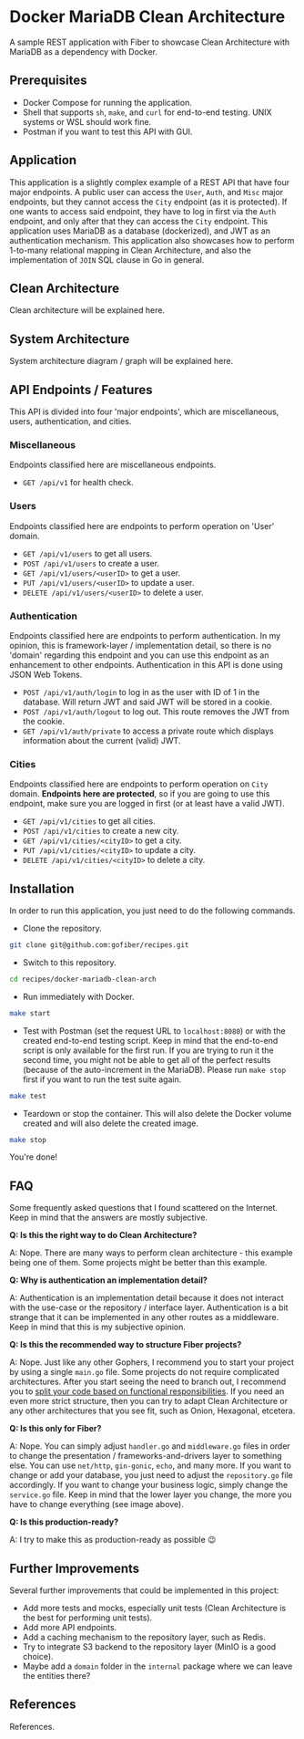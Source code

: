 # Docker MariaDB Clean Architecture

A sample REST application with Fiber to showcase Clean Architecture with MariaDB as a dependency with Docker.

## Prerequisites

- Docker Compose for running the application.
- Shell that supports `sh`, `make`, and `curl` for end-to-end testing. UNIX systems or WSL should work fine.
- Postman if you want to test this API with GUI.

## Application

This application is a slightly complex example of a REST API that have four major endpoints. A public user can access the `User`, `Auth`, and `Misc` major endpoints, but they cannot access the `City` endpoint (as it is protected). If one wants to access said endpoint, they have to log in first via the `Auth` endpoint, and only after that they can access the `City` endpoint. This application uses MariaDB as a database (dockerized), and JWT as an authentication mechanism. This application also showcases how to perform 1-to-many relational mapping in Clean Architecture, and also the implementation of `JOIN` SQL clause in Go in general.

## Clean Architecture

Clean architecture will be explained here.

## System Architecture

System architecture diagram / graph will be explained here.

## API Endpoints / Features

This API is divided into four 'major endpoints', which are miscellaneous, users, authentication, and cities.

### Miscellaneous

Endpoints classified here are miscellaneous endpoints.

- `GET /api/v1` for health check.

### Users

Endpoints classified here are endpoints to perform operation on 'User' domain.

- `GET /api/v1/users` to get all users.
- `POST /api/v1/users` to create a user.
- `GET /api/v1/users/<userID>` to get a user.
- `PUT /api/v1/users/<userID>` to update a user.
- `DELETE /api/v1/users/<userID>` to delete a user.

### Authentication

Endpoints classified here are endpoints to perform authentication. In my opinion, this is framework-layer / implementation detail, so there is no 'domain' regarding this endpoint and you can use this endpoint as an enhancement to other endpoints. Authentication in this API is done using JSON Web Tokens.

- `POST /api/v1/auth/login` to log in as the user with ID of 1 in the database. Will return JWT and said JWT will be stored in a cookie.
- `POST /api/v1/auth/logout` to log out. This route removes the JWT from the cookie.
- `GET /api/v1/auth/private` to access a private route which displays information about the current (valid) JWT.

### Cities

Endpoints classified here are endpoints to perform operation on `City` domain. **Endpoints here are protected**, so if you are going to use this endpoint, make sure you are logged in first (or at least have a valid JWT).

- `GET /api/v1/cities` to get all cities.
- `POST /api/v1/cities` to create a new city.
- `GET /api/v1/cities/<cityID>` to get a city.
- `PUT /api/v1/cities/<cityID>` to update a city.
- `DELETE /api/v1/cities/<cityID>` to delete a city.

## Installation

In order to run this application, you just need to do the following commands.

- Clone the repository.

```bash
git clone git@github.com:gofiber/recipes.git
```

- Switch to this repository.

```bash
cd recipes/docker-mariadb-clean-arch
```

- Run immediately with Docker.

```bash
make start
```

- Test with Postman (set the request URL to `localhost:8080`) or with the created end-to-end testing script. Keep in mind that the end-to-end script is only available for the first run. If you are trying to run it the second time, you might not be able to get all of the perfect results (because of the auto-increment in the MariaDB). Please run `make stop` first if you want to run the test suite again.

```bash
make test
```

- Teardown or stop the container. This will also delete the Docker volume created and will also delete the created image.

```bash
make stop
```

You're done!

## FAQ

Some frequently asked questions that I found scattered on the Internet. Keep in mind that the answers are mostly subjective.

**Q: Is this the right way to do Clean Architecture?**

A: Nope. There are many ways to perform clean architecture - this example being one of them. Some projects might be better than this example.

**Q: Why is authentication an implementation detail?**

A: Authentication is an implementation detail because it does not interact with the use-case or the repository / interface layer. Authentication is a bit strange that it can be implemented in any other routes as a middleware. Keep in mind that this is my subjective opinion.

**Q: Is this the recommended way to structure Fiber projects?**

A: Nope. Just like any other Gophers, I recommend you to start your project by using a single `main.go` file. Some projects do not require complicated architectures. After you start seeing the need to branch out, I recommend you to [split your code based on functional responsibilities](https://rakyll.org/style-packages/). If you need an even more strict structure, then you can try to adapt Clean Architecture or any other architectures that you see fit, such as Onion, Hexagonal, etcetera.

**Q: Is this only for Fiber?**

A: Nope. You can simply adjust `handler.go` and `middleware.go` files in order to change the presentation / frameworks-and-drivers layer to something else. You can use `net/http`, `gin-gonic`, `echo`, and many more. If you want to change or add your database, you just need to adjust the `repository.go` file accordingly. If you want to change your business logic, simply change the `service.go` file. Keep in mind that the lower layer you change, the more you have to change everything (see image above).

**Q: Is this production-ready?**

A: I try to make this as production-ready as possible 😉

## Further Improvements

Several further improvements that could be implemented in this project:

- Add more tests and mocks, especially unit tests (Clean Architecture is the best for performing unit tests).
- Add more API endpoints.
- Add a caching mechanism to the repository layer, such as Redis.
- Try to integrate S3 backend to the repository layer (MinIO is a good choice).
- Maybe add a `domain` folder in the `internal` package where we can leave the entities there?

## References

References.
